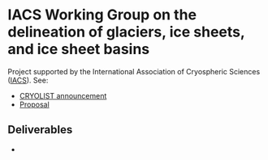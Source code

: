# IACS Working Group on the delineation of glaciers, ice sheets, and ice sheet basins

Project supported by the International Association of Cryospheric Sciences ([IACS](https://cryosphericsciences.org/activities/delineation-of-glaciers-ice-sheets-and-ice-sheet-basins)). See:
- [CRYOLIST announcement](https://lists.cryolist.org/pipermail/cryolist/2022-November/008094.html)
- [Proposal]([proposal/Ice%20Basins%20&%20Boundaries.pdf](https://raw.githubusercontent.com/IACS-cryo/Delineation-WG/refs/heads/main/proposal/Ice%20Basins%20%26%20Boundaries.pdf))

## Deliverables

- [](deliverable1)
